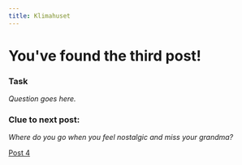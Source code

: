 ```yaml
---
title: Klimahuset
---
```


# You've found the third post!

### Task

_Question goes here._

### Clue to next post:

_Where do you go when you feel nostalgic and miss your grandma?_

[Post 4](https://martiaos.github.io/42657374656d6f727368616765/)
